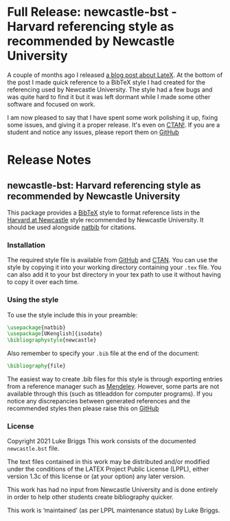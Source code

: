 # Full Release: newcastle-bst - Harvard referencing style as recommended by Newcastle University


A couple of months ago I released [a blog post about LateX](/the-laypersons-guide-to-latex).
At the bottom of the post I made quick reference to a BibTeX style I had created for the referencing used by Newcastle University.
The style had a few bugs and was quite hard to find it but it was left dormant while I made some other software and focused on work.

I am now pleased to say that I have spent some work polishing it up, fixing some issues, and giving it a proper release.
It's even on [CTAN!](https://ctan.org/pkg/newcastle-bst).
If you are a student and notice any issues, please report them on [GitHub](https://github.com/LukeBriggsDev/Newcastle-BibTeX/issues)

# Release Notes
## newcastle-bst: Harvard referencing style as recommended by Newcastle University

This package provides a [BibTeX](https://ctan.org/pkg/BibTeX) style to format reference lists in the [Harvard at Newcastle](https://libguides.ncl.ac.uk/managing/harvard) style recommended by Newcastle University. It should be used alongside [natbib](https://ctan.org/pkg/natbib) for citations.

### Installation
The required style file is available from [GitHub](https://github.com/LukeBriggsDev/Newcastle-BibTeX) and [CTAN](https://ctan.org/pkg/newcastle-bst). You can use the style by copying it into your working directory containing your `.tex` file. You can also add it to your bst directory in your tex path to use it without having to copy it over each time.

### Using the style
To use the style include this in your preamble:
```tex
\usepackage{natbib}
\usepackage[UKenglish]{isodate}
\bibliographystyle{newcastle}
```

Also remember to specify your `.bib` file at the end of the document:
```tex
\bibliography{file}
```

The easiest way to create .bib files for this style is through exporting entries from a reference manager such as [Mendeley](https://www.mendeley.com/).
However, some parts are not available through this (such as titleaddon for computer programs).
If you notice any discrepancies between generated references and the recommended styles then please raise this on [GitHub](https://github.com/LukeBriggsDev/Newcastle-BibTeX/issues)

### License
Copyright 2021 Luke Briggs
This work consists of the documented `newcastle.bst` file.

The text files contained in this work may be distributed and/or modified under the conditions of the LATEX Project Public License (LPPL), either version 1.3c of this license or (at your option) any later version.

This work has had no input from Newcastle University and is done entirely in order to help other students create bibliography quicker.

This work is ‘maintained’ (as per LPPL maintenance status) by Luke Briggs.

